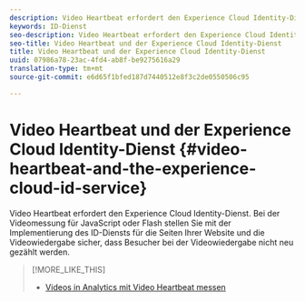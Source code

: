 ```yaml
---
description: Video Heartbeat erfordert den Experience Cloud Identity-Dienst. Bei der Videomessung für JavaScript oder Flash stellen Sie mit der Implementierung des ID-Diensts für die Seiten Ihrer Website und die Videowiedergabe sicher, dass Besucher bei der Videowiedergabe nicht neu gezählt werden.
keywords: ID-Dienst
seo-description: Video Heartbeat erfordert den Experience Cloud Identity-Dienst. Bei der Videomessung für JavaScript oder Flash stellen Sie mit der Implementierung des ID-Diensts für die Seiten Ihrer Website und die Videowiedergabe sicher, dass Besucher bei der Videowiedergabe nicht neu gezählt werden.
seo-title: Video Heartbeat und der Experience Cloud Identity-Dienst
title: Video Heartbeat und der Experience Cloud Identity-Dienst
uuid: 07986a78-23ac-4fd4-ab8f-be9275616a29
translation-type: tm+mt
source-git-commit: e6d65f1bfed187d7440512e8f3c2de0550506c95

---
```



# Video Heartbeat und der Experience Cloud Identity-Dienst {#video-heartbeat-and-the-experience-cloud-id-service}

Video Heartbeat erfordert den Experience Cloud Identity-Dienst. Bei der Videomessung für JavaScript oder Flash stellen Sie mit der Implementierung des ID-Diensts für die Seiten Ihrer Website und die Videowiedergabe sicher, dass Besucher bei der Videowiedergabe nicht neu gezählt werden.

>[!MORE_LIKE_THIS]
>
>* [Videos in Analytics mit Video Heartbeat messen](https://marketing.adobe.com/resources/help/en_US/sc/appmeasurement/hbvideo/)

